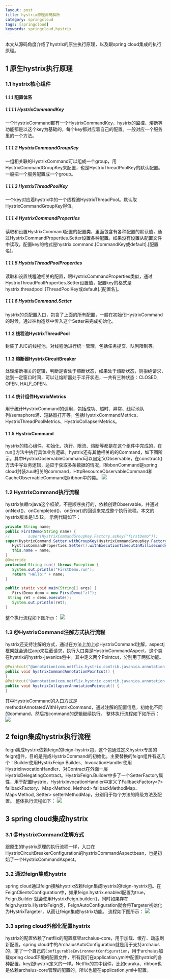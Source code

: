 ```yaml
---
layout: post
title: hystrix原理源码解析
category: springcloud
tags: [springcloud]
keywords: springcloud,hystrix
---
```


本文从源码角度介绍了hystrix的原生执行原理，以及跟spring cloud集成的执行原理。

## 1 原生hystrix执行原理
### 1.1 hystrix核心组件
#### 1.1.1 配置体系
##### 1.1.1.1 HystrixCommandKey
一个HystrixCommand都有一个HystrixCommandKey，hystrix的监控、熔断等功能都是以这个key为基础的，每个key都对应着自己的配置。一般对应一个服务里的一个方法。

##### 1.1.1.2 HystrixCommandGroupKey
一组相关联的HystrixCommand可以组成一个group，用HystrixCommandGroupKey来配置，也是HystrixThreadPoolKey的默认配置。一般把一个服务配置成一个group。

##### 1.1.1.3 HystrixThreadPoolKey
一个key对应着hystrix中的一个线程池HystrixThreadPool。默认取HystrixCommandGroupKey得值。

##### 1.1.1.4 HystrixCommandProperties
读取和设置HystrixCommand配置的配置类，里面包含有各种配置的默认值，通过HystrixCommandProperties.Setter设置各种配置。如果没有设置从配置文件中读取，配置key的格式是hystrix.command.[CommandKey或default].[配置名]。

##### 1.1.1.5 HystrixThreadPoolProperties
读取和设置线程池相关的配置，跟HystrixCommandProperties类似，通过HystrixThreadPoolProperties.Setter设置值，配置key的格式是hystrix.threadpool.[ThreadPoolKey或default].[配置名]。

##### 1.1.1.6 HystrixCommand.Setter
hystrix的总配置入口，包含了上面的所有配置，一般在初始化HystrixCommand的时候，通过往构造器中传入这个Setter来完成初始化。

#### 1.1.2 线程池HystrixThreadPool
封装了JUC的线程池，对线程池进行统一管理，包括任务提交、队列限制等。

#### 1.1.3 熔断器HystrixCircuitBreaker
处理熔断相关的逻辑，判断是否处于熔断状态，如果处于熔断状态，则拒绝请求，达到一定窗口时间，可以让熔断器处于半开状态，一共有三种状态：CLOSED, OPEN, HALF_OPEN。

#### 1.1.4 统计组件HystrixMetrics
用于统计HystrixCommand的调用，包括成功、超时、异常、线程池队列/semaphore满、短路器打开等。包括HystrixCommandMetrics、HystrixThreadPoolMetrics、HystrixCollapserMetrics。

#### 1.1.5 HystrixCommand
hystrix的核心组件，初始化、执行、限流、熔断等都是在这个组件中完成的，在run()方法中执行具体业务逻辑。hystrix还有其他相关的的Command，如下图所示。其中HystrixObservableCommand可以自定义Observable，在construct()方法中写业务逻辑，适应于获取多条数据的情况，RibbonCommand是spring cloud封装zuul相关的command，HttpResourceObservableCommand和CacheObservableCommand是ribbon中的类。
![](http://image.laoliangcode.com/springcloud/hystrix/Hystrix.jpg)

### 1.2 HystrixCommand执行流程
 hystrix依赖rxjava这个框架，不是顺序执行的，依赖创建Observable，并通过onNext()、onCompleted()、onError()的回调来完成整个执行流程。本文的hystrix版本是1.5.12。
 示例代码如下：
 ``` java
private String name;
public FirstDemo(String name) {
//        super(HystrixCommandGroupKey.Factory.asKey("firstDemo"));
super(HystrixCommand.Setter.withGroupKey(HystrixCommandGroupKey.Factory.asKey("firstDemo")).andCommandPropertiesDefaults(
	HystrixCommandProperties.Setter().withExecutionTimeoutInMilliseconds(3600000)));
	this.name = name;
}
@Override
protected String run() throws Exception {
	System.out.println("FirstDemo.run");
	return "Hello:" + name;
}

public static void main(String[] args) {
	FirstDemo demo = new FirstDemo("zl");
  String ret = demo.execute();
	System.out.println(ret);
}
```

 整个执行流程如下图所示：
 ![](http://image.laoliangcode.com/springcloud/hystrix/%E5%8E%9F%E7%94%9Fhystrix%E6%89%A7%E8%A1%8C%E6%B5%81%E7%A8%8B.jpg)
 
### 1.3 @HystrixCommand注解方式执行流程
 hystrix还支持注解的方式，通过在方法上加上@HystrixCommand注解，aspectj框架就会通过aop来拦截请求，执行入口类是HystrixCommandAspect，这个类在hystrix的hystrix-javanica包中。其中定义两个Pointcut，分别用于两张功能。
 ``` java
@Pointcut("@annotation(com.netflix.hystrix.contrib.javanica.annotation.HystrixCommand)")
public void hystrixCommandAnnotationPointcut() {
}
@Pointcut("@annotation(com.netflix.hystrix.contrib.javanica.annotation.HystrixCollapser)")
public void hystrixCollapserAnnotationPointcut() {
}
```
其中HystrixCommand的入口方式是methodsAnnotatedWithHystrixCommand，通过注解的配置信息，初始化不同的command，然后按command的逻辑继续执行。
整体执行流程如下如所示：
![](http://image.laoliangcode.com/springcloud/hystrix/@HystrixCommand%E6%B3%A8%E8%A7%A3%E6%96%B9%E5%BC%8F%E6%89%A7%E8%A1%8C%E6%B5%81%E7%A8%8B.jpg)

## 2 feign集成hystrix执行流程
feign集成hystrix依赖feign的feign-hystrix包，这个包通过定义hystrix专属的feign组件，目的是完成HystrixCommand的初始化。主要替换的feign组件有这几个：Builder使用HystrixFeign.Builder、InvocationHandler使用HystrixInvocationHandler、对Contract在外面一层HystrixDelegatingContract。HystrixFeign.Builder中多了一个SetterFactory属性，用于配置hystrix，HystrixInvocationHandler中定义了FallbackFactory<?> fallbackFactory、Map<Method, Method> fallbackMethodMap、Map<Method, Setter> setterMethodMap，分别用于每个方法的降级方法及配置。
整体执行流程如下：
![](http://image.laoliangcode.com/springcloud/hystrix/feign%E9%9B%86%E6%88%90hystrix%E6%89%A7%E8%A1%8C%E6%B5%81%E7%A8%8B.jpg)

## 3 spring cloud集成hystrix
### 3.1 @HystrixCommand注解方式
跟原生的hystrix原理的执行流程一样，入口在HystrixCircuitBreakerConfiguration的hystrixCommandAspectbean，也是初始了一个HystrixCommandAspect。

### 3.2 通过feign集成hystrix
spring cloud通过feign接触hystrix依赖feign集成hystrix的feign-hystrix包。在FeignClientsConfiguration中，如果feign.hystrix.enabled配置为true，Feign.Builder
就会使用HystrixFeign.builder()，同时如果存在feign.hystrix.HystrixFeign类，FeignAutoConfiguration就会将Targeter初始化为HystrixTargeter，从而让feign集成hystrix功能。
流程如下图所示：
![](http://image.laoliangcode.com/springcloud/hystrix/spring%20cloud%E4%B8%ADfeign%E9%9B%86%E6%88%90hystrix%E6%89%A7%E8%A1%8C%E9%80%BB%E8%BE%91.jpg)

### 3.3 spring cloud外部化配置hystrix
hystrix的配置依赖了netflix的配置框架archaius-core，用于加载、缓存、动态刷新配置，spring cloud中的ArchaiusAutoConfiguration就是用于支持archaius的，定了一个自己的`ConfigurableEnvironmentConfiguration`，用于archaius加载spring cloud环境的配置文件，所有我们在application.yml中配置hystrix的各种配置，key跟hystrix定义的一样。Netflix的其中组件，比如euraka、ribbon也是依赖archaius-core管理的配置的，所以也能在application.yml中配置。